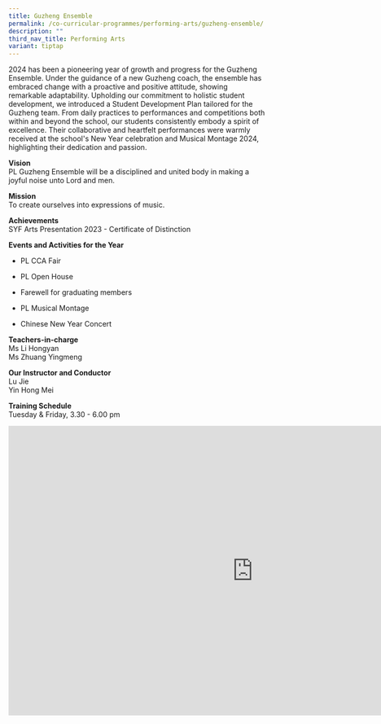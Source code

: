 ```yaml
---
title: Guzheng Ensemble
permalink: /co-curricular-programmes/performing-arts/guzheng-ensemble/
description: ""
third_nav_title: Performing Arts
variant: tiptap
---
```

<p>2024 has been a pioneering year of growth and progress for the Guzheng
Ensemble. Under the guidance of a new Guzheng coach, the ensemble has embraced
change with a proactive and positive attitude, showing remarkable adaptability.
Upholding our commitment to holistic student development, we introduced
a Student Development Plan tailored for the Guzheng team. From daily practices
to performances and competitions both within and beyond the school, our
students consistently embody a spirit of excellence. Their collaborative
and heartfelt performances were warmly received at the school's New Year
celebration and Musical Montage 2024, highlighting their dedication and
passion.</p>
<p><strong>Vision</strong> 
<br>PL Guzheng Ensemble will be a disciplined and united body in making a
joyful noise unto Lord and men.</p>
<p><strong>Mission</strong> 
<br>To create ourselves into expressions of music.</p>
<p><strong>Achievements</strong> 
<br>SYF Arts Presentation 2023 - Certificate of Distinction</p>
<p><strong>Events and Activities for the Year</strong>
</p>
<ul data-tight="true" class="tight">
<li>
<p>PL CCA Fair</p>
</li>
<li>
<p>PL Open House</p>
</li>
<li>
<p>Farewell for graduating members</p>
</li>
<li>
<p>PL Musical Montage</p>
</li>
<li>
<p>Chinese New Year Concert</p>
</li>
</ul>
<p><strong>Teachers-in-charge</strong> 
<br>Ms Li Hongyan
<br>Ms Zhuang Yingmeng</p>
<p><strong>Our Instructor and Conductor</strong> 
<br>Lu Jie
<br>Yin Hong Mei</p>
<p><strong>Training Schedule</strong> 
<br>Tuesday &amp; Friday, 3.30 - 6.00 pm</p>
<div class="iframe-wrapper">
<iframe height="569" width="960" allowfullscreen="true" frameborder="0" src="https://docs.google.com/presentation/d/e/2PACX-1vQfOo9SBwymmpRQ09NabhnGCd4-4TTpNSctzJTI9eXoOpvHvqcDmAZcyfllLcZM9wyfzRYxSmphMgg8/embed?start=true&amp;loop=true&amp;delayms=3000"></iframe>
</div>
<p></p>